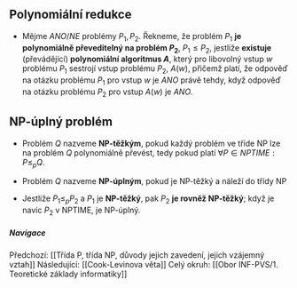 
## Polynomiální redukce
- Mějme $ANO/NE$ problémy $P_{1}, P_{2}$. Řekneme, že problém $P_{1}$ **je polynomiálně převeditelný na problém $P_{2}$**, $P_{1} \leq P_{2}$, jestliže **existuje** (převádějící) **polynomiální algoritmus $A$**, který pro libovolný vstup $w$ problému $P_{1}$ sestrojí vstup problému $P_{2}$, $A(w)$, přičemž platí, že odpověď na otázku problému $P_{1}$ pro vstup $w$ je $ANO$ právě tehdy, když odpověď na otázku problému $P_{2}$ pro vstup $A(w)$ je $ANO$.

## NP-úplný problém
- Problém $Q$ nazveme **NP-těžkým**, pokud každý problém ve tříde NP lze na problém $Q$ polynomiálně převést, tedy pokud platí $\forall P \in NPTIME:P \leq_{p} Q$.
- Problém $Q$ nazveme **NP-úplným**, pokud je NP-těžký a náleží do třídy NP

- Jestliže $P_{1} \leq_{p} P_{2}$ a $P_{1}$ je **NP-těžký**, pak $P_{2}$ **je rovněž NP-těžký**; když je navíc $P_{2}$ v NPTIME, je NP-úplný.

##### Navigace
Předchozí:  [[Třída P, třída NP, důvody jejich zavedení, jejich vzájemný vztah]]
Následující: [[Cook-Levinova věta]]
Celý okruh: [[Obor INF-PVS/1. Teoretické základy informatiky]]